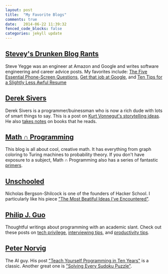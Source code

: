 ```yaml
---
layout: post
title:  "My Favorite Blogs"
comments: true
date:   2014-06-22 11:39:32
fenced_code_blocks: false
categories: jekyll update
---
```


[Stevey's Drunken Blog Rants](https://sites.google.com/site/steveyegge2/blog-rants)
-----------
Steve Yegge was an engineer at Amazon and Google and writes software engineering and career advice posts. My favorites include:
[The Five Essential Phone-Screen Questions](https://sites.google.com/site/steveyegge2/five-essential-phone-screen-questions),
[Get that job at Google](http://steve-yegge.blogspot.com/2008/03/get-that-job-at-google.html),
and
[Ten Tips for a Slightly Less Awful Resume](http://steve-yegge.blogspot.com/2007/09/ten-tips-for-slightly-less-awful-resume.html)

[Derek Sivers](http://sivers.org/)
-----------
Derek Sivers is a programmer/buinessman who is now a rich dude with lots of smart things to say. This is a post
on [Kurt Vonnegut's storytelling ideas](http://sivers.org/drama).
He also [takes notes](http://sivers.org/book) on books that he reads.

[Math ∩ Programming](http://jeremykun.com/)
-----------
This blog is all about cool, creative math. It has everything from graph coloring to Turing machines to probability theory.
If you don't have exposure to a subject, Math ∩ Programming also has a series of fantastic [primers](http://jeremykun.com/primers/).

[Unschooled](http://unschooled.org/)
-----------
Nicholas Bergson-Shilcock is one of the founders of Hacker School. I particularly like his piece
["The Most Beatiful Ideas I've Encountered"](http://unschooled.org/2011/11/the-most-beautiful-ideas-ive-encountered/).

[Philip J. Guo](http://pgbovine.net/)
-----------
Thoughtful writings about programming with an academic slant. Check out these posts on
[tech privilege](http://pgbovine.net/tech-privilege.htm),
[interviewing tips](http://pgbovine.net/programming-interview-tips.htm),
and [productivity tips](http://pgbovine.net/productivity-tips.htm).

[Peter Norvig](http://norvig.com/)
-----------
The AI guy. His post ["Teach Yourself Programming in Ten Years"](http://norvig.com/21-days.html) is a classic.
Another great one is ["Solving Every Sudoku Puzzle"](http://norvig.com/sudoku.html).
